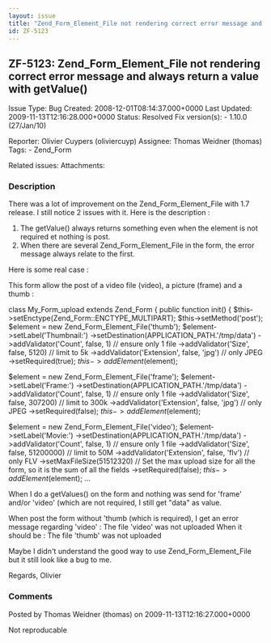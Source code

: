 ```yaml
---
layout: issue
title: "Zend_Form_Element_File not rendering correct error message and always return a value with getValue()"
id: ZF-5123
---
```


ZF-5123: Zend\_Form\_Element\_File not rendering correct error message and always return a value with getValue()
----------------------------------------------------------------------------------------------------------------

 Issue Type: Bug Created: 2008-12-01T08:14:37.000+0000 Last Updated: 2009-11-13T12:16:28.000+0000 Status: Resolved Fix version(s): - 1.10.0 (27/Jan/10)
 
 Reporter:  Olivier Cuypers (oliviercuyp)  Assignee:  Thomas Weidner (thomas)  Tags: - Zend\_Form
 
 Related issues: 
 Attachments: 
### Description

There was a lot of improvement on the Zend\_Form\_Element\_File with 1.7 release. I still notice 2 issues with it. Here is the description :

1. The getValue() always returns something even when the element is not required et nothing is post.
2. When there are several Zend\_Form\_Element\_File in the form, the error message always relate to the first.

Here is some real case :

This form allow the post of a video file (video), a picture (frame) and a thumb :

class My\_Form\_upload extends Zend\_Form { public function init() { $this->setEnctype(Zend\_Form::ENCTYPE\_MULTIPART); $this->setMethod('post'); $element = new Zend\_Form\_Element\_File('thumb'); $element->setLabel('Thumbnail:') ->setDestination(APPLICATION\_PATH.'/tmp/data') ->addValidator('Count', false, 1) // ensure only 1 file ->addValidator('Size', false, 5120) // limit to 5k ->addValidator('Extension', false, 'jpg') // only JPEG ->setRequired(true); $this->addElement($element);

$element = new Zend\_Form\_Element\_File('frame'); $element->setLabel('Frame:') ->setDestination(APPLICATION\_PATH.'/tmp/data') ->addValidator('Count', false, 1) // ensure only 1 file ->addValidator('Size', false, 307200) // limit to 300k ->addValidator('Extension', false, 'jpg') // only JPEG ->setRequired(false); $this->addElement($element);

$element = new Zend\_Form\_Element\_File('video'); $element->setLabel('Movie:') ->setDestination(APPLICATION\_PATH.'/tmp/data') ->addValidator('Count', false, 1) // ensure only 1 file ->addValidator('Size', false, 51200000) // limit to 50M ->addValidator('Extension', false, 'flv') // only FLV ->setMaxFileSize(51512320) // Set the max upload size for all the form, so it is the sum of all the fields ->setRequired(false); $this->addElement($element); ...

When I do a getValues() on the form and nothing was send for 'frame' and/or 'video' (which are not required, I still get "data" as value.

When post the form without 'thumb (which is required), I get an error message regarding 'video' : The file 'video' was not uploaded When it should be : The file 'thumb' was not uploaded

Maybe I didn't understand the good way to use Zend\_Form\_Element\_File but it still look like a bug to me.

Regards, Olivier

 

 

### Comments

Posted by Thomas Weidner (thomas) on 2009-11-13T12:16:27.000+0000

Not reproducable

 

 